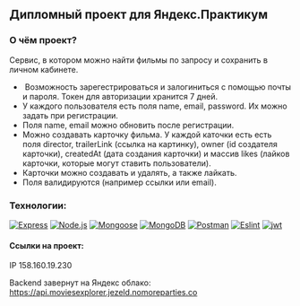 ## Дипломный проект для Яндекс.Практикум

### О чём проект?

Сервис, в котором можно найти фильмы по запросу и сохранить в личном кабинете.

*    Возможность зарегестрироваться и залогиниться с помощью почты и пароля. Токен для авторизации хранится 7 дней.
*   У каждого пользователя есть поля name, email, password. Их можно задать при регистрации.
*   Поля name, email можно обновить после регистрации.
*   Можно создавать карточку фильма. У каждой каточки есть есть поля director, trailerLink (ссылка на картинку), owner (id создателя карточки), createdAt (дата создания карточки) и массив likes (лайков карточки, которые могут ставить пользователи).
*   Карточки можно создавать и удалять, а также лайкать.
*   Поля валидируются (например ссылки или email).
     

### Технологии:
<a href="https://expressjs.com/ru/" target="_blank" rel="noreferrer"><img src="https://img.shields.io/badge/-Express-090909?style=for-the-badge&logo=Express" alt="Express" /></a>
  <a href="https://nodejs.org/ru" target="_blank" rel="noreferrer"><img src="https://img.shields.io/badge/-Node.js-090909?style=for-the-badge&logo=Node.js" alt="Node.js" /></a>
  <a href="https://mongoosejs.com/" target="_blank" rel="noreferrer"><img src="https://img.shields.io/badge/-Mongoose-090909?style=for-the-badge&logo=mongoose&logoColor=a03333" alt="Mongoose" /></a>
  <a href="https://www.mongodb.com/" target="_blank" rel="noreferrer"><img src="https://img.shields.io/badge/-MongoDB-090909?style=for-the-badge&logo=MongoDB" alt="MongoDB" /></a>
  <a href="https://www.postman.com/" target="_blank" rel="noreferrer"><img src="https://img.shields.io/badge/-Postman-090909?style=for-the-badge&logo=Postman" alt="Postman" /></a>
  <a href="https://eslint.org/" target="_blank" rel="noreferrer"><img src="https://img.shields.io/badge/-Eslint-090909?style=for-the-badge&logo=Eslint&logoColor=blue" alt="Eslint" /></a>
  <a href="https://jwt.io/" target="_blank" rel="noreferrer"><img src="https://img.shields.io/badge/-Jsonwebtokens-090909?style=for-the-badge&logo=json-web-tokens&logoColor=d63aff" alt="jwt" /></a>


#### Ссылки на проект:

IP 158.160.19.230

Backend завернут на Яндекс облако: https://api.moviesexplorer.jezeld.nomoreparties.co
